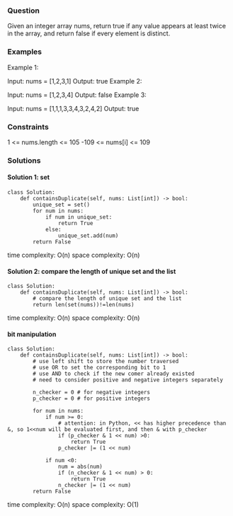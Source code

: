 ### Question
Given an integer array nums, return true if any value appears at least twice in the array, and return false if every element is distinct.


### Examples
Example 1:

Input: nums = [1,2,3,1]
Output: true
Example 2:

Input: nums = [1,2,3,4]
Output: false
Example 3:

Input: nums = [1,1,1,3,3,4,3,2,4,2]
Output: true


### Constraints
1 <= nums.length <= 105
-109 <= nums[i] <= 109


### Solutions

#### Solution 1: set
```
class Solution:
    def containsDuplicate(self, nums: List[int]) -> bool:
        unique_set = set()
        for num in nums:
            if num in unique_set:
                return True
            else:
                unique_set.add(num)
        return False
```
time complexity: O(n)
space complexity: O(n)

#### Solution 2: compare the length of unique set and the list
```
class Solution:
    def containsDuplicate(self, nums: List[int]) -> bool:
        # compare the length of unique set and the list
        return len(set(nums))!=len(nums)
```
time complexity: O(n)
space complexity: O(n)


#### bit manipulation
```
class Solution:
    def containsDuplicate(self, nums: List[int]) -> bool:
        # use left shift to store the number traversed
        # use OR to set the corresponding bit to 1
        # use AND to check if the new comer already existed
        # need to consider positive and negative integers separately

        n_checker = 0 # for negative integers
        p_checker = 0 # for positive integers
        
        for num in nums:
            if num >= 0:
                # attention: in Python, << has higher precedence than &, so 1<<num will be evaluated first, and then & with p_checker
                if (p_checker & 1 << num) >0:
                    return True
                p_checker |= (1 << num)
            
            if num <0:
                num = abs(num)
                if (n_checker & 1 << num) > 0:
                    return True
                n_checker |= (1 << num)
        return False
```
time complexity: O(n)
space complexity: O(1)
